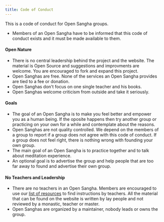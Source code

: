 ```yaml
---
title: Code of Conduct
---
```

This is a code of conduct for Open Sangha groups.

- Members of an Open Sangha have to be informed that this code of conduct exists and it must be made available to them.

#### Open Nature
- There is no central leadership behind the project and the website. The material is Open Source and suggestions and improvments are welcome. You are encouraged to fork and expand this project.
- Open Sanghas are free. None of the services an Open Sangha provides are tied to a fee or donation.
- Open Sanghas don't focus on one single teacher and his books.
- Open Sanghas welcome criticism from outside and take it seriously.

#### Goals
- The goal of an Open Sangha is to make you feel better and empower you as a human being. If the oposite happens then try another group or practicing on your own for a while and contemplate about the reasons.
- Open Sanghas are not quality controlled. We depend on the members of a group to report if a group does not agree with this code of conduct. If a group does not feel right, there is nothing wrong with founding your own group.
- The main goal of an Open Sangha is to practice together and to talk about meditation experience.
- An optional goal is to advertise the group and help people that are too far away to found and advertise their own group.

#### No Teachers and Leadership
- There are no teachers in an Open Sangha. Members are encouraged to use our [list of resources](https://github.com/buddha-dharma/buddhism) to find instructions by teachers. All the material that can be found on the website is written by lay people and not reviewed by a monastic, teacher or master.
- Open Sanghas are organized by a maintainer, nobody leads or owns the group.
